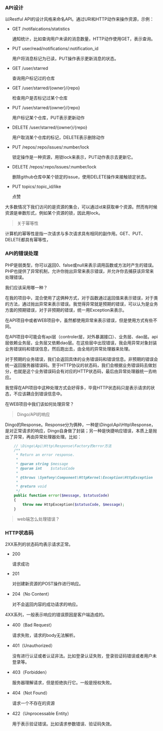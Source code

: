 

### API设计

以Restful API的设计风格来命名API。通过URI和HTTP动作来操作资源，示例：

- GET  /notifaications/statistics

    通知统计，比如查询用户未读的消息数量，HTTP动作使用GET，表示查询。

- PUT  user/read/notifications/:notification_id

    用户将消息标记为已读，PUT操作表示更新消息的状态。

- GET  /user/starred

    查询用户标记过的仓库

- GET  /user/starred/{owner}/{repo}

    检查用户是否标记过某个仓库

- PUT  /user/starred/{owner}/{repo}

    用户标记某个仓库，PUT表示更新动作

- DELETE  /user/starred/{owner}/{repo}

    用户取消某个仓库的标记，DELETE表示删除动作

- PUT /repos/:repo/issues/:number/lock

    锁定操作是一种资源，用锁lock来表示，PUT动作表示去更新它。

- DELETE /repos/:repo/issues/:number/lock

    删除github仓库中某个锁定的issue，使用DELETE操作来接触锁定状态。

- PUT topics/:topic_id/like

    点赞

大多数情况下我们访问的是资源的集合，可以通过id来获取单个资源。然而有时候资源是单数形式，例如某个资源的锁，因此用lock。





> 关于幂等性

计算机的幂等性是指一次请求与多次请求具有相同的副作用。GET、PUT、DELETE都具有幂等性，





### API的错误处理

PHP是弱类型，你可以返回0、false或null来表示调用函数或方法时产生的错误。PHP也提供了异常机制，允许你抛出异常来表示错误，并允许你去捕获该异常来处理错误。

我们应该采用哪一种？

在我的项目中，混合使用了这俩种方式，对于函数通过返回值来表示错误，对于类的方法，通过抛出异常来表示错误。我觉得异常就是预期的错误，可以认为是业务方面的预期错误，对于非预期的错误，统一用Exception来表示。



在API项目中或者WEB项目中，虽然都使用异常来表示错误，但是使用方式有些不同。

在API项目中可能会有api层（controler层，对外暴漏接口）、业务层、dao层。api层依赖业务层，业务层又依赖dao层。在这些层中出现错误，我会用异常对象封装业务错误码和错误信息，然后跑出去，由全局的异常处理器来处理。

对于预期的业务错误，我们会返回具体的业务错误码和错误信息。非预期的错误会统一返回服务器错误码。至于HTTP协议的状态码，我们会根据业务错误码去做划分，也就是这个业务错误码会有对应的HTTP状态码，最后由异常处理器统一去响应。

我觉得在API项目中这种处理方式会好得多，毕竟HTTP状态码只是表示请求的状态，不应该耦合到错误信息中。



在WEB项目中我们该如何处理异常？





> Dingo/API的响应

Dingo的Response。Response分为俩种，一种是\Dingo\Api\Http\Response，是对正常请求的响应，Dingo自身做了封装；另一种是快捷响应错误，本质上是抛出了异常，再由异常处理器处理。比如：

```php
	// \Dingo\Api\Http\Response\Factory的error方法    
	/**
     * Return an error response.
     *
     * @param string $message
     * @param int    $statusCode
     *
     * @throws \Symfony\Component\HttpKernel\Exception\HttpException
     *
     * @return void
     */
    public function error($message, $statusCode)
    {
        throw new HttpException($statusCode, $message);
    }
```



> web端怎么处理错误？





### HTTP状态码

2XX系列的状态码均表示请求正常。

- 200

    请求成功

- 201

    对创建新资源的POST操作进行响应。

- 204（No Content）

    对不会返回内容的成功请求的响应。



4XX系列，一般表示响应的错误原因是客户端造成的。

- 400（Bad Request）

    请求失败，请求的body无法解析。

- 401（Unauthorized）

    没有进行认证或者认证非法。比如登录认证失败，登录验证码错误或者用户未登录等。

- 403（Forbidden）

    服务器理解请求，但是拒绝执行它。一般是授权失败。

- 404（Not Found）

    请求一个不存在的资源

- 422（Unprocessable Entity）

    用于表示验证错误。比如请求参数错误、验证码失效。










